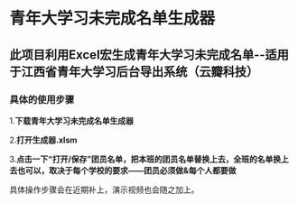 # 青年大学习未完成名单生成器
## 此项目利用Excel宏生成青年大学习未完成名单--适用于江西省青年大学习后台导出系统（云瓣科技）

### 具体的使用步骤


1.**下载青年大学习未完成名单生成器**

2.**打开生成器.xlsm**

3.**点击一下“打开/保存”团员名单，把本班的团员名单替换上去，全班的名单换上去也可以，取决于每个学校的要求——团员必须做&每个人都要做**


具体操作步骤会在近期补上，演示视频也会随之加上。
